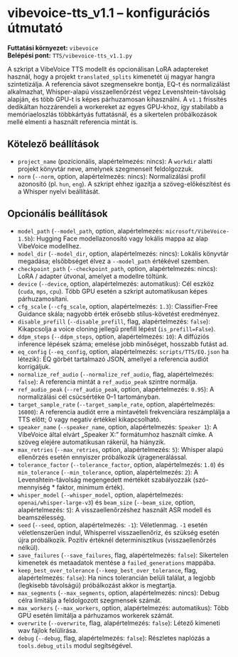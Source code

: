 # vibevoice-tts_v1.1 – konfigurációs útmutató

**Futtatási környezet:** `vibevoice`  
**Belépési pont:** `TTS/vibevoice-tts_v1.1.py`

 A szkript a VibeVoice TTS modellt és opcionálisan LoRA adaptereket használ, hogy a projekt `translated_splits` kimenetét új magyar hangra szintetizálja. A referencia sávot szegmensekre bontja, EQ-t és normalizálást alkalmazhat, Whisper-alapú visszaellenőrzést végez Levenshtein-távolság alapján, és több GPU-t is képes párhuzamosan kihasználni. A `v1.1` frissítés dedikáltan hozzárendeli a workereket az egyes GPU-khoz, így stabilabb a memóriaeloszlás többkártyás futtatásnál, és a sikertelen próbálkozások mellé elmenti a használt referencia mintát is.

## Kötelező beállítások
- `project_name` (pozícionális, alapértelmezés: nincs): A `workdir` alatti projekt könyvtár neve, amelynek szegmenseit feldolgozzuk.
- `norm` (`--norm`, option, alapértelmezés: nincs): Normalizálási profil azonosító (pl. `hun`, `eng`). A szkript ehhez igazítja a szöveg-előkészítést és a Whisper nyelvi beállítását.

## Opcionális beállítások
- `model_path` (`--model_path`, option, alapértelmezés: `microsoft/VibeVoice-1.5b`): Hugging Face modellazonosító vagy lokális mappa az alap VibeVoice modellhez.
- `model_dir` (`--model_dir`, option, alapértelmezés: nincs): Lokális könyvtár megadása; elsőbbséget élvez a `--model_path` értékével szemben.
- `checkpoint_path` (`--checkpoint_path`, option, alapértelmezés: nincs): LoRA / adapter útvonal, amelyet a modellre töltünk.
- `device` (`--device`, option, alapértelmezés: automatikus): Cél eszköz (`cuda`, `mps`, `cpu`). Több GPU esetén a szkript automatikusan képes párhuzamosítani.
- `cfg_scale` (`--cfg_scale`, option, alapértelmezés: `1.3`): Classifier-Free Guidance skála; nagyobb érték erősebb stílus-követést eredményez.
- `disable_prefill` (`--disable_prefill`, flag, alapértelmezés: `false`): Kikapcsolja a voice cloning jellegű prefill lépést (`is_prefill=False`).
- `ddpm_steps` (`--ddpm_steps`, option, alapértelmezés: `10`): A diffúziós inference lépések száma; emelése jobb minőséget, hosszabb futást ad.
- `eq_config` (`--eq_config`, option, alapértelmezés: `scripts/TTS/EQ.json` ha létezik): EQ görbét tartalmazó JSON, amellyel a referencia audiót korrigáljuk.
- `normalize_ref_audio` (`--normalize_ref_audio`, flag, alapértelmezés: `false`): A referencia mintát a `ref_audio_peak` szintre normálja.
- `ref_audio_peak` (`--ref_audio_peak`, option, alapértelmezés: `0.95`): A normalizálási cél csúcsértéke 0–1 tartományban.
- `target_sample_rate` (`--target_sample_rate`, option, alapértelmezés: `16000`): A referencia audiót erre a mintavételi frekvenciára reszámplálja a TTS előtt; 0 vagy negatív értékkel kikapcsolható.
- `speaker_name` (`--speaker_name`, option, alapértelmezés: `Speaker 1`): A VibeVoice által elvárt „Speaker X:” formátumhoz használt címke. A szöveg elejére automatikusan rákerül, ha hiányzik.
- `max_retries` (`--max_retries`, option, alapértelmezés: `5`): Whisper alapú ellenőrzés esetén ennyiszer próbálkozik újragenerálással.
- `tolerance_factor` (`--tolerance_factor`, option, alapértelmezés: `1.0`) és `min_tolerance` (`--min_tolerance`, option, alapértelmezés: `2`): A Levenshtein-távolság megengedett mértékét szabályozzák (szó-mennyiség * faktor, minimum érték).
- `whisper_model` (`--whisper_model`, option, alapértelmezés: `openai/whisper-large-v3`) és `beam_size` (`--beam_size`, option, alapértelmezés: `5`): A visszaellenőrzéshez használt ASR modell és beamszélesség.
- `seed` (`--seed`, option, alapértelmezés: `-1`): Véletlenmag. `-1` esetén véletlenszerűen indul, Whisperrel visszaellenőriz, és szükség esetén újra próbálkozik. Pozitív értéknél determinisztikus (visszaellenőrzés nélkül).
- `save_failures` (`--save_failures`, flag, alapértelmezés: `false`): Sikertelen kimenetek és metaadatok mentése a `failed_generations` mappába.
- `keep_best_over_tolerance` (`--keep_best_over_tolerance`, flag, alapértelmezés: `false`): Ha nincs tolerancián belüli találat, a legjobb (legkisebb távolságú) próbálkozást akkor is megtartja.
- `max_segments` (`--max_segments`, option, alapértelmezés: nincs): Debug célra limitálja a feldolgozott szegmensek számát.
- `max_workers` (`--max_workers`, option, alapértelmezés: automatikus): Több GPU esetén limitálja a párhuzamos workerek számát.
- `overwrite` (`--overwrite`, flag, alapértelmezés: `false`): Létező kimeneti wav fájlok felülírása.
- `debug` (`--debug`, flag, alapértelmezés: `false`): Részletes naplózás a `tools.debug_utils` modul segítségével.
